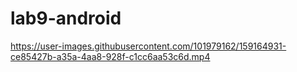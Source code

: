 
# lab9-android

https://user-images.githubusercontent.com/101979162/159164931-ce85427b-a35a-4aa8-928f-c1cc6aa53c6d.mp4
